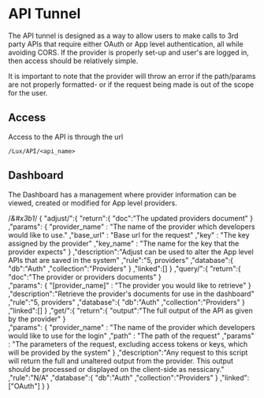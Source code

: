 # API Tunnel
The API tunnel is designed as a way to allow users to make calls to 3rd party APIs that require either OAuth or App level authentication, all while avoiding CORS. If the provider is properly set-up and user's are logged in, then access should be relatively simple.

It is important to note that the provider will throw an error if the path/params are not properly formatted- or if the request being made is out of the scope for the user.

## Access
Access to the API is through the url 

```
/Lux/API/<api_name>
```

## Dashboard
The Dashboard has a management where provider information can be viewed, created or modified for App level providers. 


/*&#x3b1*/
{
	 "adjust/":{
		 "return":{
			"doc":"The updated providers document"
		}		
		,"params": {
			 "provider_name" : "The name of the provider which developers would like to use."
			,"base_url" : "Base url for the request"
			,"key" : "The key assigned by the provider"
			,"key_name" : "The name for the key that the provider expects"
		}
		,"description":"Adjust can be used to alter the App level APIs that are saved in the system"
		,"rule":"5, providers"
		,"database":{
			 "db":"Auth"
			,"collection":"Providers"
		}
		,"linked":[]
	}
	,"query/":{
		 "return":{
			"doc":"The provider or providers documents"
		}		
		,"params": {
			 "[provider_name]" : "The provider you would like to retrieve"
		}
		,"description":"Retrieve the provider's documents for use in the dashboard"
		,"rule":"5, providers"
		,"database":{
			 "db":"Auth"
			,"collection":"Providers"
		}
		,"linked":[]
	}
	,"get/":{
		 "return":{
			"output":"The full output of the API as given by the provider"
		}		
		,"params": {
			 "provider_name" : "The name of the provider which developers would like to use for the login"
			,"path" : "The path of the request"
			,"params" : "The parameters of the request, excluding access tokens or keys, which will be provided by the system"
		}
		,"description":"Any request to this script will return the full and unaltered output from the provider. This output should be processed or displayed on the client-side as nessicary."
		,"rule":"N/A"
		,"database":{
			 "db":"Auth"
			,"collection":"Providers"
		}
		,"linked":["OAuth"]
	}
}
